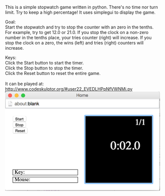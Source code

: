 This is a simple stopwatch game written in python.  There's no time nor turn limit.  Try to keep a high percentage!  It uses simplegui to display the game.<br>

Goal:<br>
Start the stopwatch and try to stop the counter with an zero in the tenths.  For example, try to get 12.0 or 21.0.  If you stop the clock on a non-zero number in the tenths place, your tries counter (right) will increase.  If you stop the clock on a zero, the wins (left) and tries (right) counters will increase.

Keys:<br>
Click the Start button to start the timer.<br>
Click the Stop button to stop the timer.<br>
Click the Reset button to reset the entire game.<br>
<br>
It can be played at:<br>
http://www.codeskulptor.org/#user22_EVEDLHPpNfVWNMi.py
![alt tag](https://github.com/lymanwong/Python-projects/blob/master/stopwatch/stopwatch.png)<br>
